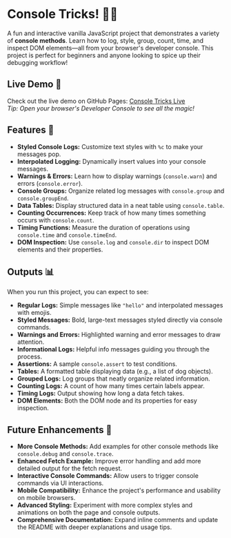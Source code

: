 # Console Tricks! 🎉🐞

A fun and interactive vanilla JavaScript project that demonstrates a variety of **console methods**. Learn how to log, style, group, count, time, and inspect DOM elements—all from your browser's developer console. This project is perfect for beginners and anyone looking to spice up their debugging workflow!

## Live Demo 🚀

Check out the live demo on GitHub Pages: [Console Tricks Live](https://udaydocs.github.io/Dev-Tools-JS/)  
*Tip: Open your browser's Developer Console to see all the magic!*

## Features 🌟

- **Styled Console Logs:** Customize text styles with `%c` to make your messages pop.
- **Interpolated Logging:** Dynamically insert values into your console messages.
- **Warnings & Errors:** Learn how to display warnings (`console.warn`) and errors (`console.error`).
- **Console Groups:** Organize related log messages with `console.group` and `console.groupEnd`.
- **Data Tables:** Display structured data in a neat table using `console.table`.
- **Counting Occurrences:** Keep track of how many times something occurs with `console.count`.
- **Timing Functions:** Measure the duration of operations using `console.time` and `console.timeEnd`.
- **DOM Inspection:** Use `console.log` and `console.dir` to inspect DOM elements and their properties.

## Outputs 📊

When you run this project, you can expect to see:

- **Regular Logs:** Simple messages like `"hello"` and interpolated messages with emojis.
- **Styled Messages:** Bold, large-text messages styled directly via console commands.
- **Warnings and Errors:** Highlighted warning and error messages to draw attention.
- **Informational Logs:** Helpful info messages guiding you through the process.
- **Assertions:** A sample `console.assert` to test conditions.
- **Tables:** A formatted table displaying data (e.g., a list of dog objects).
- **Grouped Logs:** Log groups that neatly organize related information.
- **Counting Logs:** A count of how many times certain labels appear.
- **Timing Logs:** Output showing how long a data fetch takes.
- **DOM Elements:** Both the DOM node and its properties for easy inspection.

## Future Enhancements 🔮

- **More Console Methods:** Add examples for other console methods like `console.debug` and `console.trace`.
- **Enhanced Fetch Example:** Improve error handling and add more detailed output for the fetch request.
- **Interactive Console Commands:** Allow users to trigger console commands via UI interactions.
- **Mobile Compatibility:** Enhance the project's performance and usability on mobile browsers.
- **Advanced Styling:** Experiment with more complex styles and animations on both the page and console outputs.
- **Comprehensive Documentation:** Expand inline comments and update the README with deeper explanations and usage tips.

